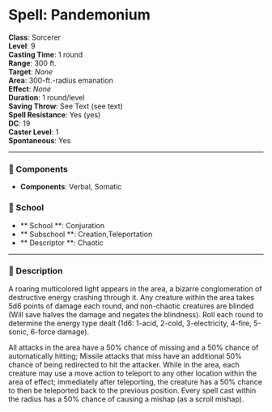 
# Spell: Pandemonium
**Class**: Sorcerer  
**Level**: 9  
**Casting Time**: 1 round  
**Range**: 300 ft.  
**Target**: _None_  
**Area**: 300-ft.-radius emanation  
**Effect**: _None_  
**Duration**: 1 round/level  
**Saving Throw**: See Text (see text)  
**Spell Resistance**: Yes (yes)  
**DC**: 19  
**Caster Level**: 1  
**Spontaneous**: Yes

---

### 🔮 Components
- **Components**: Verbal, Somatic

### 🏫 School
- ** School **: Conjuration
- ** Subschool **: Creation,Teleportation
- ** Descriptor **: Chaotic
---

### 📜 Description
A roaring multicolored light appears in the area, a bizarre conglomeration of destructive energy crashing through it. Any creature within the area takes 5d6 points of damage each round, and non-chaotic creatures are blinded (Will save halves the damage and negates the blindness). Roll each round to determine the energy type dealt (1d6: 1-acid, 2-cold, 3-electricity, 4-fire, 5-sonic, 6-force damage). 

All attacks in the area have a 50% chance of missing and a 50% chance of automatically hitting; Missile attacks that miss have an additional 50% chance of being redirected to hit the attacker. While in the area, each creature may use a move action to teleport to any other location within the area of effect; immediately after teleporting, the creature has a 50% chance to then be teleported back to the previous position. Every spell cast within the radius has a 50% chance of causing a mishap (as a scroll mishap).
